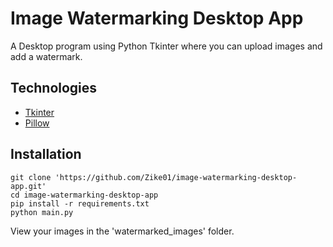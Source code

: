 # Image Watermarking Desktop App
A Desktop program using Python Tkinter where you can upload images and add a watermark.

## Technologies
- [Tkinter](https://docs.python.org/3/library/tkinter.html)
- [Pillow](https://pypi.org/project/Pillow/)

## Installation
```
git clone 'https://github.com/Zike01/image-watermarking-desktop-app.git'
cd image-watermarking-desktop-app
pip install -r requirements.txt
python main.py
```
View your images in the 'watermarked_images' folder.
